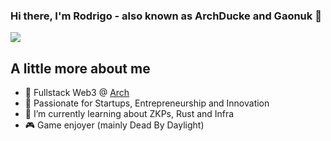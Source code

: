 ### Hi there, I'm Rodrigo - also known as ArchDucke and Gaonuk 👋

[<img src="https://img.shields.io/badge/linkedin%20-%230077B5.svg?&style=for-the-badge&logo=linkedin&logoColor=white"/>][linkedin]

## A little more about me

- 🚀 Fullstack Web3 @ [Arch](https://www.arch.finance)
- 🚀 Passionate for Startups, Entrepreneurship and Innovation
- 🌱 I’m currently learning about ZKPs, Rust and Infra
- 🎮 Game enjoyer (mainly Dead By Daylight)

[instagram]: https://instagram.com/Gaonuk
[linkedin]: https://www.linkedin.com/in/rodrigo-gaona-gonz%C3%A1lez-a39908172/
